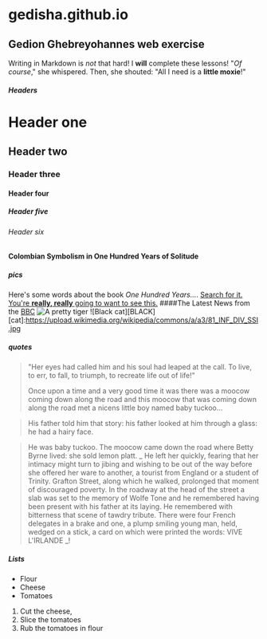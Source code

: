 # gedisha.github.io
## Gedion Ghebreyohannes web exercise
Writing in Markdown is _not_ that hard!
I **will** complete these lessons!
"_Of course_," she whispered. Then, she shouted: "All I need is a **little moxie**!"
##### Headers
# Header one
## Header two
### Header three
#### Header four
##### Header five
###### Header six
#### Colombian Symbolism in One Hundred Years of Solitude
##### pics
Here's some words about the book _One Hundred Years..._.
[Search for it.](www.google.com)
[You're **really, really** going to want to see this.](www.dailykitten.com)
####The Latest News from the [BBC](www.bbc.com/news:)
![A pretty tiger](https://upload.wikimedia.org/wikipedia/commons/5/56/Tiger.50.jpg) 
![Black cat][BLACK]
[cat]:https://upload.wikimedia.org/wikipedia/commons/a/a3/81_INF_DIV_SSI.jpg
##### quotes
> "Her eyes had called him and his soul had leaped at the call. To live, to err, to fall, to triumph, to recreate life out of life!"
> 
>Once upon a time and a very good time it was there was a moocow coming down along the road and this moocow that was coming down along the road met a nicens little boy named baby tuckoo...

>His father told him that story: his father looked at him through a glass: he had a hairy face.

>He was baby tuckoo. The moocow came down the road where Betty Byrne lived: she sold lemon platt.
> _ He left her quickly, fearing that her intimacy might turn to jibing and wishing to be out of the way before she offered her ware to another, a tourist from England or a student of Trinity. Grafton Street, along which he walked, prolonged that moment of discouraged poverty. In the roadway at the head of the street a slab was set to the memory of Wolfe Tone and he remembered having been present with his father at its laying. He remembered with bitterness that scene of tawdry tribute. There were four French delegates in a brake and one, a plump smiling young man, held, wedged on a stick, a card on which were printed the words: VIVE L'IRLANDE _!
##### Lists
* Flour
* Cheese
* Tomatoes
  
1. Cut the cheese,
2. Slice the tomatoes
3. Rub the tomatoes in flour
